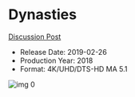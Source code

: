 # Dynasties

[Discussion Post](https://www.avsforum.com/threads/bass-eq-for-filtered-movies.2995212/post-57266970)

* Release Date: 2019-02-26
* Production Year: 2018
* Format: 4K/UHD/DTS-HD MA 5.1

![img 0](https://i.imgur.com/tm0pUNA.jpg)


